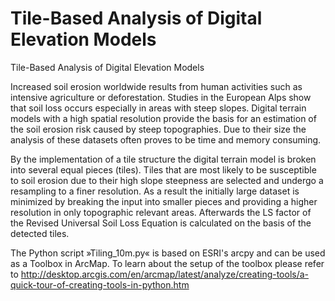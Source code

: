 # Tile-Based Analysis of Digital Elevation Models
Tile-Based Analysis of Digital Elevation Models

Increased soil erosion worldwide results from human activities such as intensive agriculture or deforestation. Studies in the European Alps show that soil loss occurs especially in areas with steep slopes. Digital terrain models with a high spatial resolution provide the basis for an estimation of the soil erosion risk caused by steep topographies. Due to their size the analysis of these datasets often proves to be time and memory consuming.

By the implementation of a tile structure the digital terrain model is broken into several equal pieces (tiles). Tiles that are most likely to be susceptible to soil erosion due to their high slope steepness are selected and undergo a resampling to a finer resolution. As a result the initially large dataset is minimized by breaking the input into smaller pieces and providing a higher
resolution in only topographic relevant areas. Afterwards the LS factor of the Revised Universal Soil Loss Equation is calculated on the basis of the detected tiles.

The Python script »Tiling_10m.py« is based on ESRI's arcpy and can be used as a Toolbox in ArcMap. To learn about the setup of the toolbox please refer to http://desktop.arcgis.com/en/arcmap/latest/analyze/creating-tools/a-quick-tour-of-creating-tools-in-python.htm


